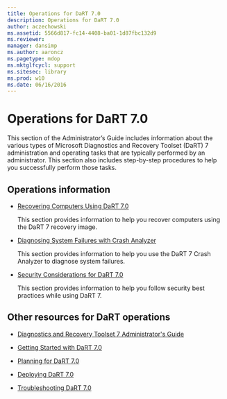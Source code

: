 ```yaml
---
title: Operations for DaRT 7.0
description: Operations for DaRT 7.0
author: aczechowski
ms.assetid: 5566d817-fc14-4408-ba01-1d87fbc132d9
ms.reviewer: 
manager: dansimp
ms.author: aaroncz
ms.pagetype: mdop
ms.mktglfcycl: support
ms.sitesec: library
ms.prod: w10
ms.date: 06/16/2016
---
```



# Operations for DaRT 7.0


This section of the Administrator’s Guide includes information about the various types of Microsoft Diagnostics and Recovery Toolset (DaRT) 7 administration and operating tasks that are typically performed by an administrator. This section also includes step-by-step procedures to help you successfully perform those tasks.

## Operations information


-   [Recovering Computers Using DaRT 7.0](recovering-computers-using-dart-70-dart-7.md)

    This section provides information to help you recover computers using the DaRT 7 recovery image.

-   [Diagnosing System Failures with Crash Analyzer](diagnosing-system-failures-with-crash-analyzer--dart-7.md)

    This section provides information to help you use the DaRT 7 Crash Analyzer to diagnose system failures.

-   [Security Considerations for DaRT 7.0](security-considerations-for-dart-70-dart-7.md)

    This section provides information to help you follow security best practices while using DaRT 7.

## Other resources for DaRT operations


-   [Diagnostics and Recovery Toolset 7 Administrator's Guide](index.md)

-   [Getting Started with DaRT 7.0](getting-started-with-dart-70-new-ia.md)

-   [Planning for DaRT 7.0](planning-for-dart-70-new-ia.md)

-   [Deploying DaRT 7.0](deploying-dart-70-new-ia.md)

-   [Troubleshooting DaRT 7.0](troubleshooting-dart-70-new-ia.md)

 

 





